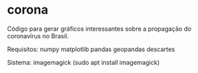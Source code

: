 # corona
Código para gerar gráficos interessantes sobre a propagação do coronavírus no Brasil.

Requisitos:
numpy
matplotlib
pandas
geopandas
descartes

Sistema:
imagemagick (sudo apt install imagemagick)
